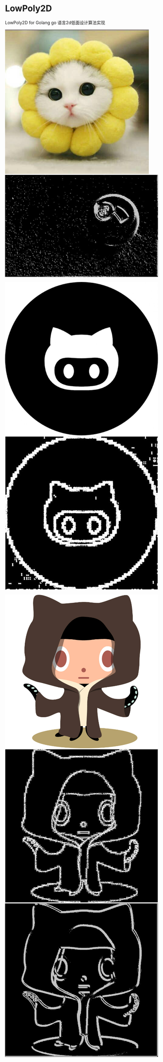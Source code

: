 # LowPoly2D
LowPoly2D for Golang go 语言2d低面设计算法实现


![](cat.jpg)
![](tag.jpg)

![](j.jpg)
![](jS8.jpg)

![](f.jpg)
![](fS8.jpg)
![](fS35.jpg)